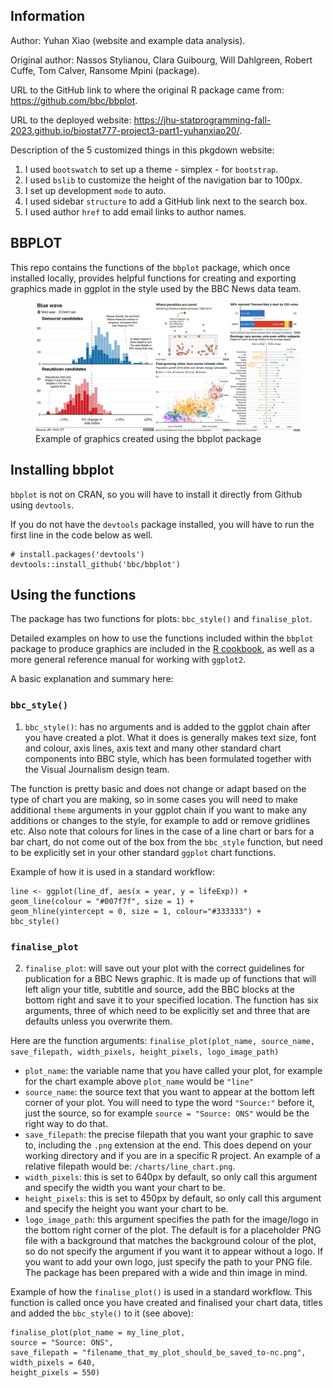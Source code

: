 
<!-- README.md is generated from README.Rmd. Please edit that file -->

## Information

Author: Yuhan Xiao (website and example data analysis).

Original author: Nassos Stylianou, Clara Guibourg, Will Dahlgreen,
Robert Cuffe, Tom Calver, Ransome Mpini (package).

URL to the GitHub link to where the original R package came from:
<https://github.com/bbc/bbplot>.

URL to the deployed website:
<https://jhu-statprogramming-fall-2023.github.io/biostat777-project3-part1-yuhanxiao20/>.

Description of the 5 customized things in this pkgdown website:

1.  I used `bootswatch` to set up a theme - simplex - for `bootstrap`.
2.  I used `bslib` to customize the height of the navigation bar to
    100px.
3.  I set up development `mode` to auto.
4.  I used sidebar `structure` to add a GitHub link next to the search
    box.
5.  I used author `href` to add email links to author names.

## BBPLOT

<!-- badges: start -->
<!-- badges: end -->

This repo contains the functions of the `bbplot` package, which once
installed locally, provides helpful functions for creating and exporting
graphics made in ggplot in the style used by the BBC News data team.

<figure>
<img src="man/figures/bbplot_example_plots.png"
alt="Example of graphics created using the bbplot package" />
<figcaption aria-hidden="true">Example of graphics created using the
bbplot package</figcaption>
</figure>

## Installing bbplot

`bbplot` is not on CRAN, so you will have to install it directly from
Github using `devtools`.

If you do not have the `devtools` package installed, you will have to
run the first line in the code below as well.

    # install.packages('devtools')
    devtools::install_github('bbc/bbplot')

## Using the functions

The package has two functions for plots: `bbc_style()` and
`finalise_plot`.

Detailed examples on how to use the functions included within the
`bbplot` package to produce graphics are included in the [R
cookbook](https://bbc.github.io/rcookbook/), as well as a more general
reference manual for working with `ggplot2`.

A basic explanation and summary here:

### `bbc_style()`

1.  `bbc_style()`: has no arguments and is added to the ggplot chain
    after you have created a plot. What it does is generally makes text
    size, font and colour, axis lines, axis text and many other standard
    chart components into BBC style, which has been formulated together
    with the Visual Journalism design team.

The function is pretty basic and does not change or adapt based on the
type of chart you are making, so in some cases you will need to make
additional `theme` arguments in your ggplot chain if you want to make
any additions or changes to the style, for example to add or remove
gridlines etc. Also note that colours for lines in the case of a line
chart or bars for a bar chart, do not come out of the box from the
`bbc_style` function, but need to be explicitly set in your other
standard `ggplot` chart functions.

Example of how it is used in a standard workflow:

    line <- ggplot(line_df, aes(x = year, y = lifeExp)) +
    geom_line(colour = "#007f7f", size = 1) +
    geom_hline(yintercept = 0, size = 1, colour="#333333") +
    bbc_style()

### `finalise_plot`

2.  `finalise_plot`: will save out your plot with the correct guidelines
    for publication for a BBC News graphic. It is made up of functions
    that will left align your title, subtitle and source, add the BBC
    blocks at the bottom right and save it to your specified location.
    The function has six arguments, three of which need to be explicitly
    set and three that are defaults unless you overwrite them.

Here are the function arguments:
`finalise_plot(plot_name, source_name, save_filepath, width_pixels, height_pixels, logo_image_path)`

- `plot_name`: the variable name that you have called your plot, for
  example for the chart example above `plot_name` would be `"line"`  
- `source_name`: the source text that you want to appear at the bottom
  left corner of your plot. You will need to type the word `"Source:"`
  before it, just the source, so for example `source = "Source: ONS"`
  would be the right way to do that.
- `save_filepath`: the precise filepath that you want your graphic to
  save to, including the `.png` extension at the end. This does depend
  on your working directory and if you are in a specific R project. An
  example of a relative filepath would be: `/charts/line_chart.png`.  
- `width_pixels`: this is set to 640px by default, so only call this
  argument and specify the width you want your chart to be.
- `height_pixels`: this is set to 450px by default, so only call this
  argument and specify the height you want your chart to be.
- `logo_image_path`: this argument specifies the path for the image/logo
  in the bottom right corner of the plot. The default is for a
  placeholder PNG file with a background that matches the background
  colour of the plot, so do not specify the argument if you want it to
  appear without a logo. If you want to add your own logo, just specify
  the path to your PNG file. The package has been prepared with a wide
  and thin image in mind.

Example of how the `finalise_plot()` is used in a standard workflow.
This function is called once you have created and finalised your chart
data, titles and added the `bbc_style()` to it (see above):

    finalise_plot(plot_name = my_line_plot,
    source = "Source: ONS",
    save_filepath = "filename_that_my_plot_should_be_saved_to-nc.png",
    width_pixels = 640,
    height_pixels = 550)
